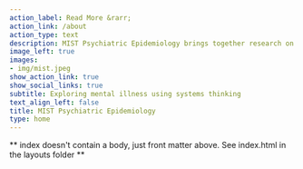 ```yaml
---
action_label: Read More &rarr;
action_link: /about
action_type: text
description: MIST Psychiatric Epidemiology brings together research on the social and environmental causes of severe mental illness, self-harm, and suicide. My research has a particular focus on socially excluded populations, including migrants, minority ethnic groups, and those who face material, social, political, or structural exclusion. 
image_left: true
images:
- img/mist.jpeg
show_action_link: true
show_social_links: true
subtitle: Exploring mental illness using systems thinking 
text_align_left: false
title: MIST Psychiatric Epidemiology
type: home
---
```


** index doesn't contain a body, just front matter above.
See index.html in the layouts folder **
